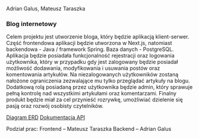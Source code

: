 Adrian Galus, Mateusz Taraszka

### Blog internetowy ###

Celem projektu jest utworzenie bloga, który będzie aplikacją klient-serwer. Część
frontendowa aplikacji będzie utworzona w Next.js, natomiast backendowa - Java /
framework Spring. Baza danych - PostgreSQL.
Aplikacja będzie posiadała funkcjonalność rejestracji oraz logowania użytkownika,
który w przypadku gdy jest zalogowany będzie posiadał możliwość dodawania,
modyfikowania i usuwania postów oraz komentowania artykułów. Na
niezalogowanych użytkowników zostaną nałożone ograniczenia zezwalające mu
tylko przeglądać artykuły na blogu. Dodatkową rolą posiadaną przez użytkownika
będzie admin, który sprawuje pełną kontrolę nad wszystkimi artykułami oraz komentarzami.
Finalny produkt będzie miał za cel przynieść rozrywkę, umożliwiać dzielenie się pasją
oraz rozwój osobisty czytelników.

[Diagram ERD](https://user-images.githubusercontent.com/64741602/203128888-28e0498a-55ed-4e1b-abea-dd10007e2f6d.jpg)
[Dokumentacja API](https://app.swaggerhub.com/apis/cancadua2/blog-api)

Podział prac:
Frontend – Mateusz Taraszka
Backend – Adrian Galus
